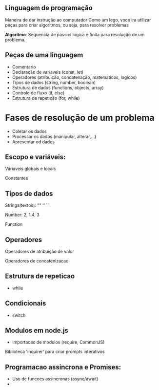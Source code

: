 ## Linguagem de programação

Maneira de dar instrução ao computador
Como um lego, voce ira utilizar peças para criar algoritmos, ou seja, para resolver problemas

 **Algoritmo**: Sequencia de passos logica e finita para resolução de um problema.

## Peças de uma linguagem

- Comentario
- Declaração de variaveis (const, let)
- Operadores (atribuição, concatenação, matematicos, logicos)
- Tipos de dados (string, number, boolean)
- Estrutura de dados (functions, objects, array)
- Controle de fluxo (if, else)
- Estrutura de repetição (for, while)

# Fases de resolução de um problema
- Coletar os dados
- Processar os dados (manipular, alterar,...)
- Apresentar od dados

## Escopo e variáveis:
Váriaveis globais e locais

Constantes

## Tipos de dados
Strings(textos): "" '' ``

Number: 2, 1.4, 3

Function

## Operadores
Operadores de atribuição de valor

Operadores de concatenizacao

## Estrutura de repeticao

- while 

## Condicionais

- switch

## Modulos em node.js

- Importacao de modulos (require, CommonJS)

Biblioteca 'inquirer' para criar prompts interativos

## Programacao assincrona e Promises:

- Uso de funcoes assincronas (async/await)
- 
